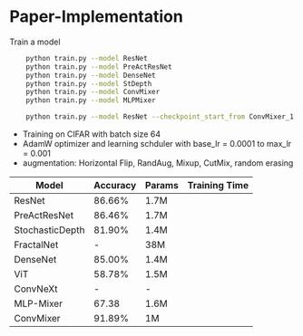# Paper-Implementation

Train a model 
``` bash
    python train.py --model ResNet
    python train.py --model PreActResNet
    python train.py --model DenseNet
    python train.py --model StDepth
    python train.py --model ConvMixer
    python train.py --model MLPMixer
```

``` bash
    python train.py --model ResNet --checkpoint_start_from ConvMixer_1.pth 
```

- Training on CIFAR with batch size 64
- AdamW optimizer and learning schduler with base_lr = 0.0001 to max_lr = 0.001
- augmentation: Horizontal Flip, RandAug, Mixup, CutMix, random erasing

| Model             | Accuracy | Params | Training Time |
|-------------------|----------|--------|---------------|
| ResNet            | 86.66%   | 1.7M   |
| PreActResNet      | 86.46%   | 1.7M   |
| StochasticDepth   | 81.90%   | 1.4M   |
| FractalNet        | -        | 38M    |
| DenseNet          | 85.00%   | 1.4M   |
| ViT               | 58.78%   | 1.5M   |
| ConvNeXt          | -        | -      |
| MLP-Mixer         | 67.38    | 1.6M   |
| ConvMixer         | 91.89%   | 1M     |